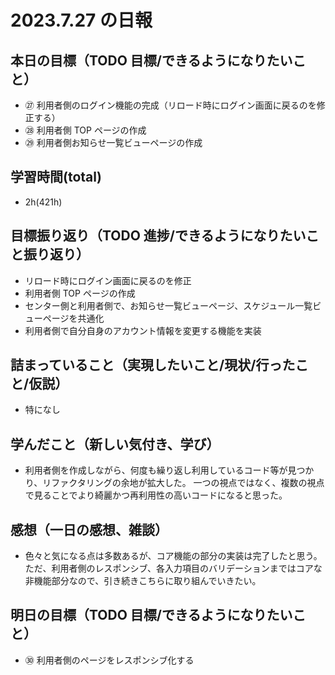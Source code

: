 # 2023.7.27 の日報

## 本日の目標（TODO 目標/できるようになりたいこと）

- ㉗ 利用者側のログイン機能の完成（リロード時にログイン画面に戻るのを修正する）
- ㉘ 利用者側 TOP ページの作成
- ㉙ 利用者側お知らせ一覧ビューページの作成

## 学習時間(total)

- 2h(421h)

## 目標振り返り（TODO 進捗/できるようになりたいこと振り返り）

- リロード時にログイン画面に戻るのを修正
- 利用者側 TOP ページの作成
- センター側と利用者側で、お知らせ一覧ビューページ、スケジュール一覧ビューページを共通化
- 利用者側で自分自身のアカウント情報を変更する機能を実装

## 詰まっていること（実現したいこと/現状/行ったこと/仮説）

- 特になし

## 学んだこと（新しい気付き、学び）

- 利用者側を作成しながら、何度も繰り返し利用しているコード等が見つかり、リファクタリングの余地が拡大した。
  一つの視点ではなく、複数の視点で見ることでより綺麗かつ再利用性の高いコードになると思った。

## 感想（一日の感想、雑談）

- 色々と気になる点は多数あるが、コア機能の部分の実装は完了したと思う。
  ただ、利用者側のレスポンシブ、各入力項目のバリデーションまではコアな非機能部分なので、引き続きこちらに取り組んでいきたい。

## 明日の目標（TODO 目標/できるようになりたいこと）

- ㉚ 利用者側のページをレスポンシブ化する

